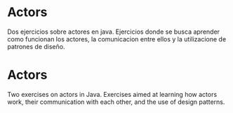 # Actors
Dos ejercicios sobre actores en java.
Ejercicios donde se busca aprender como funcionan los actores, la comunicacion entre ellos y la utilizacione de patrones de diseño.

# Actors
Two exercises on actors in Java.
Exercises aimed at learning how actors work, their communication with each other, and the use of design patterns.
